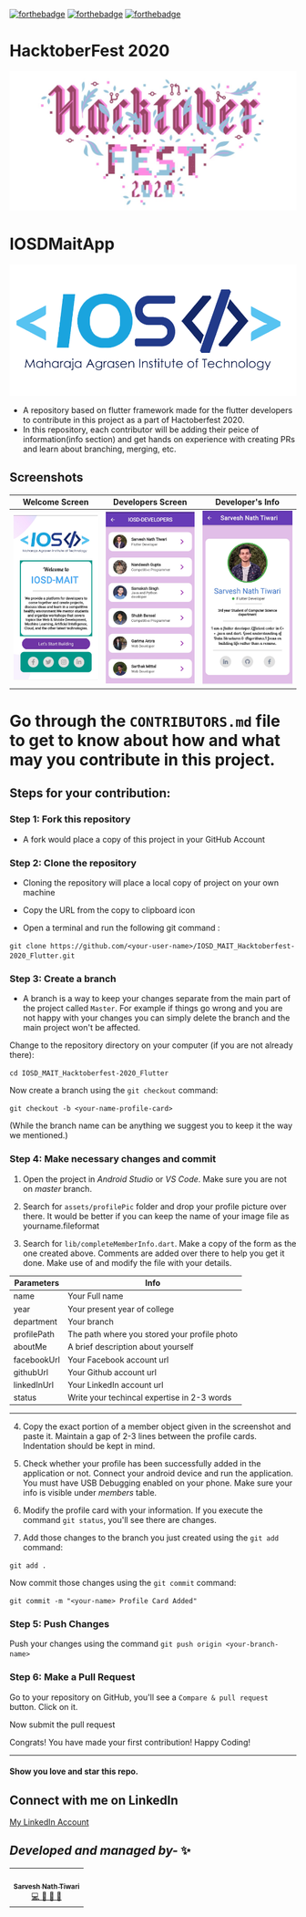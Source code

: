 [![forthebadge](https://forthebadge.com/images/badges/built-by-developers.svg)](https://forthebadge.com)
[![forthebadge](https://forthebadge.com/images/badges/built-with-love.svg)](https://forthebadge.com)
[![forthebadge](https://forthebadge.com/images/badges/built-with-swag.svg)](https://forthebadge.com)



# HacktoberFest 2020

<img src="assets/images/HcktFEST.jpg"/>



# IOSDMaitApp

<img src="assets/images/logoNew.png" />




- A repository based on flutter framework made for the flutter developers to contribute in this project as a part of Hactoberfest 2020.
- In this repository, each contributor will be adding their peice of information(info section) and get hands on experience with creating PRs and learn about branching, merging, etc.




## Screenshots

  | Welcome Screen                                                   | Developers Screen                                                 | Developer's Info                                              |
| -------------------------------------------------------------- | ----------------------------------------------------------------------- | -------------------------------------------------------------------- |
| <img src="assets/images/WelcomePage.jpg" width=250 alt="Home Page"> | <img src="assets/images/DevelopersScreen.jpg" width=250 alt="Category Screen"> | <img src="assets/images/DeveloperInfoScreen.jpg" width=250 alt="Navigation Drawer"> |


# Go through the  `CONTRIBUTORS.md`  file  to get to know about how and what may you contribute in this project.

## Steps for your contribution:

### Step 1: Fork this repository

- A fork would place a copy of this project in your GitHub Account

### Step 2: Clone the repository

- Cloning the repository will place a local copy of project on your own machine
- Copy the URL from the copy to clipboard icon


- Open a terminal and run the following git command :

`git clone https://github.com/<your-user-name>/IOSD_MAIT_Hacktoberfest-2020_Flutter.git`

### Step 3: Create a branch

- A branch is a way to keep your changes separate from the main part of the project called `Master`. For example if things go wrong and you are not happy with your changes you can simply delete the branch and the main project won't be affected.

Change to the repository directory on your computer (if you are not already there):

`cd IOSD_MAIT_Hacktoberfest-2020_Flutter`

Now create a branch using the `git checkout` command:

`git checkout -b <your-name-profile-card>`

(While the branch name can be anything we suggest you to keep it the way we mentioned.)

### Step 4: Make necessary changes and commit

1. Open the project in _Android Studio_ or
   _VS Code_. Make sure you are not on _master_ branch.

2. Search for `assets/profilePic` folder and drop your profile picture over there. It would be better if you can keep the name of your image file as
   yourname.fileformat

3. Search for  ` lib/completeMemberInfo.dart `.  Make a copy of the form as the one created above. Comments are added over there to help you get it done. Make use of and modify the file with your details.


| Parameters        |  Info                                        |
| ----------------- | -------------------------------------------- |
| name              | Your Full name                               |
| year              | Your present year of college                 |
| department        | Your branch                                  |
| profilePath       | The path where you stored your profile photo |
| aboutMe           | A brief description about yourself           |
| facebookUrl       | Your Facebook account url                    |
| githubUrl         | Your Github account url                      |
| linkedInUrl       | Your LinkedIn account url                    |
| status            | Write your techincal expertise in 2-3 words  |

---


4. Copy the exact portion of a member object given in the screenshot and paste it. Maintain a gap of 2-3 lines between the profile cards. Indentation should be kept in mind.

5. Check whether your profile has been successfully added in the application or not. Connect your android device and run the application.
   You must have USB Debugging enabled on your phone. Make sure your info is visible under _members_ table.

6. Modify the profile card with your information. If you execute the command `git status`, you'll see there are changes.

7. Add those changes to the branch you just created using the `git add` command:

`git add .`

Now commit those changes using the `git commit` command:

`git commit -m "<your-name> Profile Card Added"`

### Step 5: Push Changes

Push your changes using the command `git push origin <your-branch-name>`

### Step 6: Make a Pull Request

Go to your repository on GitHub, you'll see a `Compare & pull request` button. Click on it.


Now submit the pull request


Congrats! You have made your first contribution! Happy Coding!

---

#### Show you love and star this repo.


## Connect with me on LinkedIn

[My LinkedIn Account](https://www.linkedin.com/in/sarvesh-nath-tiwari-5575a218a)

## *Developed and managed by-* ✨

<!-- ALL-CONTRIBUTORS-LIST:START - Do not remove or modify this section -->
<!-- prettier-ignore-start -->
<!-- markdownlint-disable -->

<table>

  <tr>
    <td align="center"><a href="https://github.com/sarveshsrv"><img src="https://he-s3.s3.amazonaws.com/media/avatars/sarveshsrv/resized/180/5a3aae9img_20190112_144045ff.jpg" width="100px;" alt=""/><br /><sub><b>Sarvesh Nath Tiwari</b></sub></a><br /><a href="https://github.com/sarveshsrv?tab=repositories" title="Code">💻 📖 📆 👀</a></td>
  </tr>
  
</table>
<!-- markdownlint-enable -->
<!-- prettier-ignore-end -->
<!-- ALL-CONTRIBUTORS-LIST:END -->


